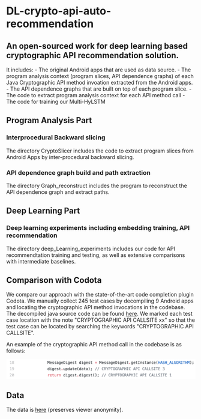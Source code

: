 # DL-crypto-api-auto-recommendation
## An open-sourced work for deep learning based cryptographic API recommendation solution.
It includes:
    - The original Android apps that are used as data source.
    - The program analysis context (program slices, API dependence graphs) of each Java Cryptographic API method invoation extracted from the Android apps. 
    - The API dependence graphs that are built on top of each program slice.
    - The code to extract program analysis context for each API method call
    - The code for training our Multi-HyLSTM

## Program Analysis Part

### Interprocedural Backward slicing
The directory CryptoSlicer includes the code to extract program slices from Android Apps by inter-procedural backward slicing. 

### API dependence graph build and path extraction
The directory Graph_reconstruct includes the program to reconstruct the API dependence graph and extract paths. 

## Deep Learning Part
### Deep learning experiments including embedding training, API recommendation
The directory deep_Learning_experiments includes our code for API recommendtation training and testing, as well as extensive comparisons with intermediate baselines.  

## Comparison with Codota
We compare our approach with the state-of-the-art code completion plugin Codota. We manually collect 245 test cases by decompiling 9 Android apps and locating the cryptographic API method invocations in the codebase. The decompiled java source code can be found [here](https://github.com/Anya92929/DL-crypto-api-auto-recommendation/tree/main/Comparison_with_Codota). We marked each test case location with the note "CRYPTOGRAPHIC API CALLSITE xx" so that the test case can be located by searching the keywords "CRYPTOGRAPHIC API CALLSITE". 

An example of the cryptographic API method call in the codebase is as follows:

<img src="Comparison_with_Codota/testcase_example.png" alt="example" width="600"/>

## Data
The data is [here](https://drive.google.com/drive/folders/1fc3A3ORcVJUDcPsH2jVHadpgTkbTs8nt?usp=sharing) (preserves viewer anonymity).
